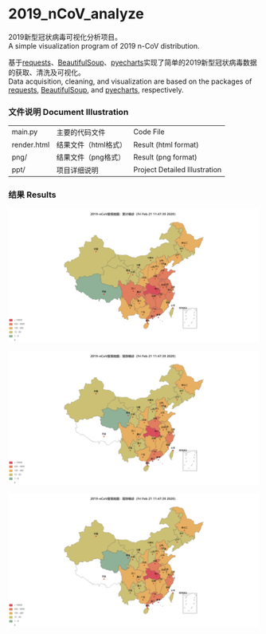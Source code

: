 # 2019_nCoV_analyze

2019新型冠状病毒可视化分析项目。  
A simple visualization program of 2019 n-CoV distribution.

基于[requests](https://requests.readthedocs.io/zh_CN/latest/)、[BeautifulSoup](https://www.crummy.com/software/BeautifulSoup/bs4/doc/#quick-start)、[pyecharts](https://pyecharts.org/#/zh-cn/)实现了简单的2019新型冠状病毒数据的获取、清洗及可视化。  
Data acquisition, cleaning, and visualization are based on the packages of [requests](https://requests.readthedocs.io/en/master/), [BeautifulSoup](https://www.crummy.com/software/BeautifulSoup/bs4/doc/#quick-start), and [pyecharts](https://pyecharts.org/#/en-us/), respectively.


### 文件说明 Document Illustration

||||
|------|------|------| 
|main.py | 主要的代码文件 | Code File  |
|render.html | 结果文件（html格式） | Result (html format) | 
|png/ | 结果文件（png格式） | Result (png format) | 
|ppt/  | 项目详细说明 | Project Detailed Illustration|

### 结果 Results
![alt country confirmed](png/confirmed_counts.png)    

![alt country current confirmed](png/current_confirmed_counts.png)   

![alt shanghai confirmed](png/current_confirmed_counts.png)   
